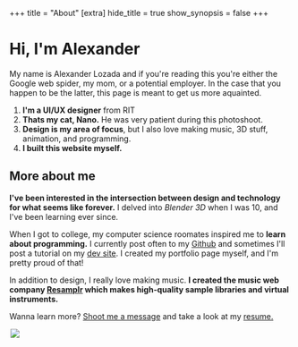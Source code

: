 +++
title = "About"
[extra]
hide_title = true
show_synopsis = false
+++

<div class="grid">
    <div>
        <h1>Hi, I'm Alexander</h1>
        <p>
            My name is Alexander Lozada and if you're reading this you're either the Google web spider, my mom, or a potential employer. In the case that you happen to be the latter, this page is meant to get us more aquainted. 
            <ol>
                <li> <strong>I'm a UI/UX designer</strong> from RIT </li>
                <li> <strong>Thats my cat, Nano.</strong>  He was very patient during this photoshoot. </li>
                <li> <strong>Design is my area of focus</strong>, but I also love making music, 3D stuff, animation, and programming. </li>
                <li> <strong>I built this website myself.</strong> </li>
            </ol>
            <h2>More about me</h2>
            <p><strong>I've been interested in the intersection between design and technology for what seems like forever.</strong>  I delved into <em>Blender 3D</em> when I was 10, and I've been learning ever since.</p>
            <p>When I got to college, my computer science roomates inspired me to <strong>learn about programming.</strong>  I currently post often to my <a href="https://github.com/piedoom">Github</a> and sometimes I'll post a tutorial on my <a href="https://vaporsoft.net">dev site</a>.  I created my portfolio page myself, and I'm pretty proud of that!
            <p>In addition to design, I really love making music.  <strong>I created the music web company <a href="https://resamplr.com">Resamplr</a> which makes high-quality sample libraries and virtual instruments.</strong></p>
            <p>Wanna learn more?  <a href="mailto:alexanderpaullozada@gmail.com">Shoot me a message</a> and take a look at my <a target="_blank" href="https://drive.google.com/open?id=1-gNZ3af-Qd3tU-jOF_wVDRSK1OBEyc4s">resume.</a></p>
        </p>
    </div>
    <div> 
        <img src="/media/me.png" style="max-width: 500px; display: block; margin: 0 auto;"/>
    </div>
</div>
